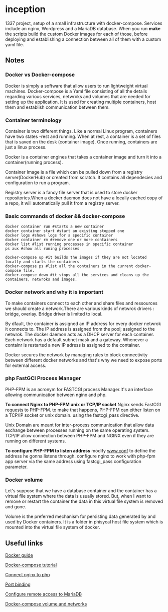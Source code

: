 # inception

1337 project, setup of a small infrastructure with docker-compose. Services include an nginx, Wordpress and a MariaDB database. When you run **make** the scripts build the custom Docker images for each of those, before deploying and establishing a connection between all of them with a custom yaml file.

## Notes

### Docker vs Docker-compose
Docker is simply a software that allow users to run lightweight virtual machines.
Docker-compose is a Yaml file consisting of all the details regarding various services, netwroks
and volumes that are needed for setting up the application.
It is used for creating multiple containers, host them and establish communication
between them.

### Container terminology

Container  is two different things. Like a normal Linux program,
containers have two states -rest and running.
When at rest, a container is a set of files that is saved on the desk
(container image).
Once running, containers are just a linux process.

Docker is a container engines that takes a container image
and turn it into a container(running process).

Container Image is a file which can be pulled down from a
registry server(DockerHub) or created from scratch. It contains all dependecies
and configuration to run a program.


Registry server is a fancy file server that is used to
store docker repositories.When a docker daemon does not have a locally cached
copy of a repo, it will automatically pull it from a registry server.

### Basic commands of docker && docker-compose

```
docker container run #starts a new container
docker container start #start an existing stopped one
docker logs #shows logs for a specific container
docker container rm #remove one or more containers
docker list #list running processes in specific container
ps aux #show all runing processes

docker-compose up #it builds the images if they are not located locally and starts the containers
docker-compose ps #list all the containers in the current docker-compose file.
docker-compose down #it stops all the services and cleans up the containers, netwroks and images.
```
### Docker network and why it is important

To make containers connect to each other and share files and
ressources we should create a network.There are various kinds of netwrok drivers : bridge, overlay.
Bridge driver is limited to local.

By dfault, the container is assigned an IP address for every docker netwrok it connects to.
The IP address is assigned from the pool; assigned to the netwrok.
The docker daemon acts as a DHCP server for each container.
Each network has a default subnet mask and a gateway.
Whenever a containr is restarted a new IP adress is assigned to the container.

Docker secures the network by managing rules to block connectivity between
different docker networks and that's why we need to expose ports for external access.

### php FastGCI Process Manager
PHP-FPM is an acronym for FASTCGI process Manager.It's an interface allowing communication between nginx and php.

**To connect Nginx to PHP-FPM unix or TCP/IP socket**
Nginx sends FastCGI requests to PHP-FPM.
to make that happens, PHP-FPM can either listen on a TCP/IP socket or unix domain.
using the fastcgi_pass directive.

Unix Domain are meant for inter-process communication that allow data exchange between
processes running on the same operating system.
TCP/IP allow connection between PHP-FPM and NGINX even if they are running on different
systems.

**To configure PHP-FPM to listen address**
modify www.conf to define the address he gonna listens through.
configure nginx to work with php-fpm app server via the same address using fastcgi_pass
configuration parameter.

### Docker volume

Let's suppose that we have a database container and the container has a virtual
file system where the data is usually stored. But, when I want to remove or 
restart the container the data in this virtual file system is removed and gone.

Volume is the preferred mechanism for persisting data generated by and used by Docker containers.
It is a folder in phisycal host file system which is mounted into the
virtual file system of docker.

## Useful links
[Docker guide](https://www.educative.io/blog/docker-kubernetes-beginners-guide)

[Docker-compose tutorial](https://www.educative.io/blog/docker-compose-tutorial)

[Connect nginx to php](https://www.tecmint.com/connect-nginx-to-php-fpm/)

[Port binding](https://betterprogramming.pub/how-does-docker-port-binding-work-b089f23ca4c8)

[Configure remote access to MariaDB](https://websiteforstudents.com/configure-remote-access-mysql-mariadb-databases/)

[Docker-compose volume and networks](https://faun.pub/how-to-use-docker-compose-volumes-networks-and-more-24f82169c077)


